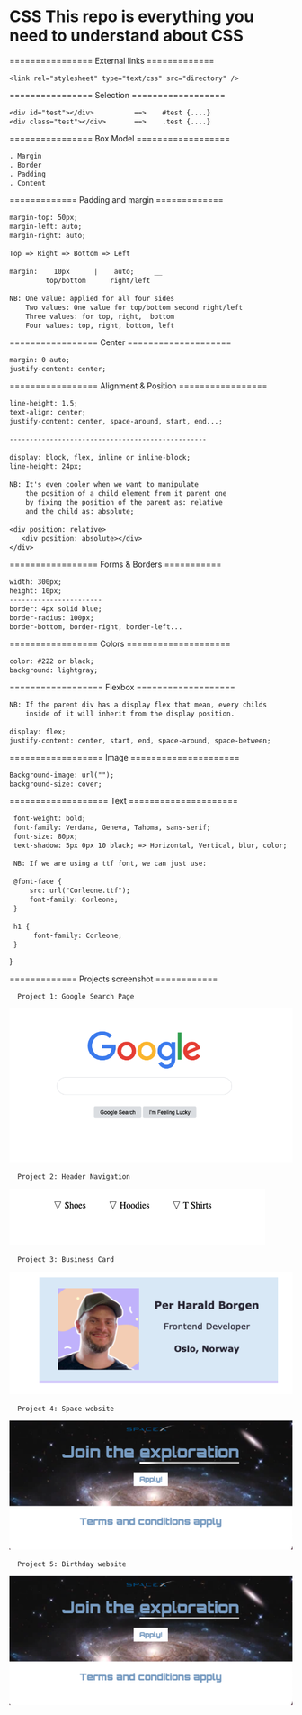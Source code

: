 # CSS This repo is everything you need to understand about CSS

================ External links =============

    <link rel="stylesheet" type="text/css" src="directory" />

================ Selection ==================

    <div id="test"></div>          ==>    #test {....}
    <div class="test"></div>       ==>    .test {....}

================ Box Model ==================
     
    . Margin
    . Border
    . Padding
    . Content

============= Padding and margin =============

    margin-top: 50px;
    margin-left: auto;     
    margin-right: auto; 

    Top => Right => Bottom => Left

    margin:    10px      |    auto;     __
             top/bottom      right/left

    NB: One value: applied for all four sides
        Two values: One value for top/bottom second right/left
        Three values: for top, right,  bottom
        Four values: top, right, bottom, left

================= Center ====================

    margin: 0 auto;
    justify-content: center;

================= Alignment & Position =================

    line-height: 1.5;
    text-align: center;
    justify-content: center, space-around, start, end...;

    -------------------------------------------------

    display: block, flex, inline or inline-block;
    line-height: 24px;

    NB: It's even cooler when we want to manipulate
        the position of a child element from it parent one
        by fixing the position of the parent as: relative
        and the child as: absolute;

    <div position: relative>
       <div position: absolute></div>
    </div>

================= Forms & Borders ===========

    width: 300px;
    height: 10px;
    -----------------------
    border: 4px solid blue;
    border-radius: 100px; 
    border-bottom, border-right, border-left...

================= Colors ====================

    color: #222 or black;
    background: lightgray;


================== Flexbox ===================
     
    NB: If the parent div has a display flex that mean, every childs
        inside of it will inherit from the display position.

    display: flex;
    justify-content: center, start, end, space-around, space-between;

================== Image =====================

    Background-image: url("");
    background-size: cover;

=================== Text =====================

     font-weight: bold;
     font-family: Verdana, Geneva, Tahoma, sans-serif;
     font-size: 80px;
     text-shadow: 5px 0px 10 black; => Horizontal, Vertical, blur, color;

     NB: If we are using a ttf font, we can just use:
   
     @font-face {
         src: url("Corleone.ttf");
         font-family: Corleone;
     }

     h1 {
          font-family: Corleone;
     }
}

============= Projects screenshot ============

      Project 1: Google Search Page
![](/images/google-interface.png?raw=true "Google Search Page")

      Project 2: Header Navigation
![](/images/navigation.png?raw=true "Header Navigation")

      Project 3: Business Card
![](/images/business-card.png?raw=true "Business Card")

      Project 4: Space website
![](/images/spacer.png?raw=true "Space website")

      Project 5: Birthday website
![](/images/spacer.png?raw=true "Birthday website")

